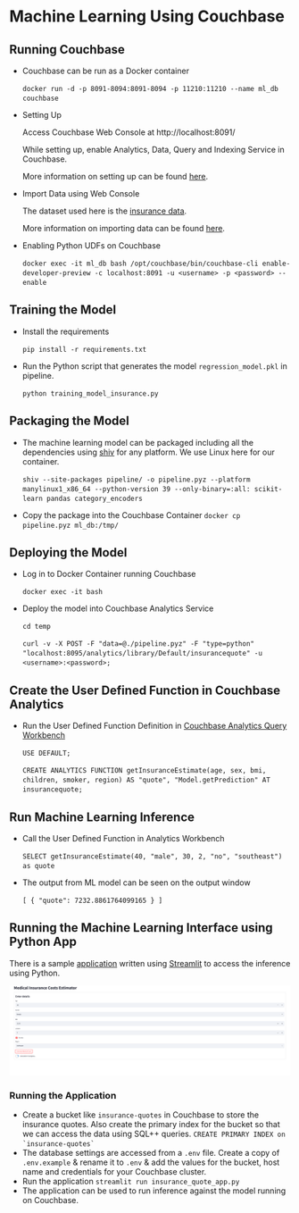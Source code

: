 # Machine Learning Using Couchbase

## Running Couchbase

- Couchbase can be run as a Docker container

  `docker run -d -p 8091-8094:8091-8094 -p 11210:11210 --name ml_db couchbase`

- Setting Up

  Access Couchbase Web Console at http://localhost:8091/

  While setting up, enable Analytics, Data, Query and Indexing Service in Couchbase.

  More information on setting up can be found [here](https://docs.couchbase.com/server/current/getting-started/do-a-quick-install.html).

- Import Data using Web Console

  The dataset used here is the [insurance data](https://github.com/stedy/Machine-Learning-with-R-datasets/blob/master/insurance.csv).

  More information on importing data can be found [here](https://docs.couchbase.com/server/current/manage/import-documents/import-documents.html).

- Enabling Python UDFs on Couchbase

  `docker exec -it ml_db bash /opt/couchbase/bin/couchbase-cli enable-developer-preview -c localhost:8091 -u <username> -p <password> --enable`

## Training the Model

- Install the requirements

  `pip install -r requirements.txt`

- Run the Python script that generates the model `regression_model.pkl` in pipeline.

  `python training_model_insurance.py`

## Packaging the Model

- The machine learning model can be packaged including all the dependencies using [shiv](https://github.com/linkedin/shiv) for any platform. We use Linux here for our container.

  `shiv --site-packages pipeline/ -o pipeline.pyz --platform manylinux1_x86_64 --python-version 39 --only-binary=:all: scikit-learn pandas category_encoders`

- Copy the package into the Couchbase Container
  `docker cp pipeline.pyz ml_db:/tmp/`

## Deploying the Model

- Log in to Docker Container running Couchbase

  `docker exec -it bash`

- Deploy the model into Couchbase Analytics Service

  `cd temp`

  `curl -v -X POST -F "data=@./pipeline.pyz" -F "type=python" "localhost:8095/analytics/library/Default/insurancequote" -u <username>:<password>;`

## Create the User Defined Function in Couchbase Analytics

- Run the User Defined Function Definition in [Couchbase Analytics Query Workbench](https://docs.couchbase.com/server/current/analytics/run-query.html)

  `USE DEFAULT;`

  `CREATE ANALYTICS FUNCTION getInsuranceEstimate(age, sex, bmi, children, smoker, region) AS "quote", "Model.getPrediction" AT insurancequote;`

## Run Machine Learning Inference

- Call the User Defined Function in Analytics Workbench

  `SELECT getInsuranceEstimate(40, "male", 30, 2, "no", "southeast") as quote`

- The output from ML model can be seen on the output window

  `[ { "quote": 7232.8861764099165 } ]`

## Running the Machine Learning Interface using Python App

There is a sample [application](insurance_quote_app.py) written using [Streamlit](https://streamlit.io/) to access the inference using Python.

![Screnshot of the application](screenshot.png "Application to interface with the ML model running on the Database")

### Running the Application

- Create a bucket like `insurance-quotes` in Couchbase to store the insurance quotes. Also create the primary index for the bucket so that we can access the data using SQL++ queries.
  `` CREATE PRIMARY INDEX on `insurance-quotes` ``
- The database settings are accessed from a `.env` file. Create a copy of `.env.example` & rename it to `.env` & add the values for the bucket, host name and credentials for your Couchbase cluster.
- Run the application
  `streamlit run insurance_quote_app.py`
- The application can be used to run inference against the model running on Couchbase.
